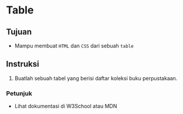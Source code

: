 # Table

## Tujuan

* Mampu membuat `HTML` dan `CSS` dari sebuah `table`

## Instruksi

1. Buatlah sebuah tabel yang berisi daftar koleksi buku perpustakaan.


### Petunjuk

* Lihat dokumentasi di W3School atau MDN



